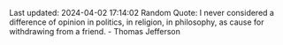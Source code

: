 Last updated: 2024-04-02 17:14:02
Random Quote: I never considered a difference of opinion in politics, in religion, in philosophy, as cause for withdrawing from a friend. - Thomas Jefferson